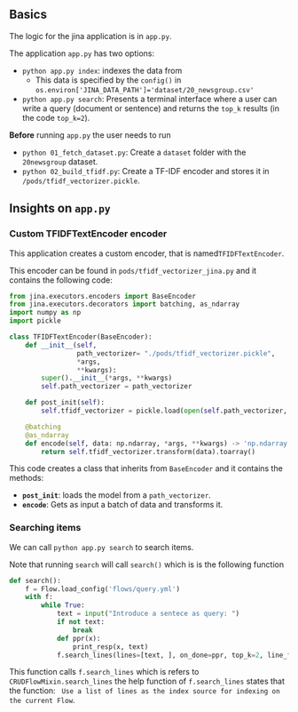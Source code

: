

## Basics

The logic for the jina application is in `app.py`.

The application `app.py` has two options:

- `python app.py index`: indexes the data from
  - This data is specified by the `config()` in  `os.environ['JINA_DATA_PATH']='dataset/20_newsgroup.csv'` 
- `python app.py search`: Presents a terminal interface where a user can write a query (document or sentence) and returns the `top_k` results (in the code `top_k=2`).

**Before** running `app.py` the user needs to run

- `python 01_fetch_dataset.py`: Create a `dataset` folder with the `20newsgroup` dataset.
- `python 02_build_tfidf.py`:  Create a TF-IDF encoder and stores it in `/pods/tfidf_vectorizer.pickle`.



## Insights on  `app.py`



### Custom TFIDFTextEncoder encoder

This application creates a custom encoder, that is named`TFIDFTextEncoder`. 

This encoder can be found in  `pods/tfidf_vectorizer_jina.py` and it contains the following code:

```python
from jina.executors.encoders import BaseEncoder
from jina.executors.decorators import batching, as_ndarray
import numpy as np
import pickle

class TFIDFTextEncoder(BaseEncoder):
    def __init__(self,
                 path_vectorizer= "./pods/tfidf_vectorizer.pickle",
                 *args,
                 **kwargs):
        super().__init__(*args, **kwargs)
        self.path_vectorizer = path_vectorizer

    def post_init(self):
        self.tfidf_vectorizer = pickle.load(open(self.path_vectorizer, "rb"))

    @batching
    @as_ndarray
    def encode(self, data: np.ndarray, *args, **kwargs) -> 'np.ndarray':
        return self.tfidf_vectorizer.transform(data).toarray()
```

This code creates a class that inherits from `BaseEncoder` and it contains the methods:

- **`post_init`**: loads the model from a `path_vectorizer`.
- **`encode`**: Gets as input a batch of data and transforms it.



### Searching items 

We can call `python app.py search` to search items.

Note that running `search` will call `search()` which is is the following function

```python
def search():
    f = Flow.load_config('flows/query.yml')
    with f:
        while True:
            text = input("Introduce a sentece as query: ")
            if not text:
                break
            def ppr(x):
                print_resp(x, text)
            f.search_lines(lines=[text, ], on_done=ppr, top_k=2, line_format=None)
```

This function calls `f.search_lines` which is refers to  `CRUDFlowMixin.search_lines` the help function of `f.search_lines` states that the function:   ` Use a list of lines as the index source for indexing on the current Flow`.



